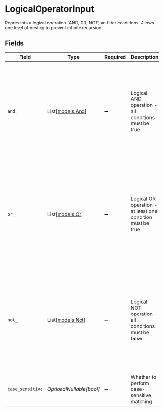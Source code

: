 # LogicalOperatorInput

Represents a logical operation (AND, OR, NOT) on filter conditions.
Allows one level of nesting to prevent infinite recursion.


## Fields

| Field                                                                                                                        | Type                                                                                                                         | Required                                                                                                                     | Description                                                                                                                  | Example                                                                                                                      |
| ---------------------------------------------------------------------------------------------------------------------------- | ---------------------------------------------------------------------------------------------------------------------------- | ---------------------------------------------------------------------------------------------------------------------------- | ---------------------------------------------------------------------------------------------------------------------------- | ---------------------------------------------------------------------------------------------------------------------------- |
| `and_`                                                                                                                       | List[[models.And](../models/and_.md)]                                                                                        | :heavy_minus_sign:                                                                                                           | Logical AND operation - all conditions must be true                                                                          | [<br/>{<br/>"field": "name",<br/>"operator": "eq",<br/>"value": "John"<br/>},<br/>{<br/>"field": "age",<br/>"operator": "gte",<br/>"value": 30<br/>}<br/>] |
| `or_`                                                                                                                        | List[[models.Or](../models/or_.md)]                                                                                          | :heavy_minus_sign:                                                                                                           | Logical OR operation - at least one condition must be true                                                                   | [<br/>{<br/>"field": "status",<br/>"operator": "eq",<br/>"value": "active"<br/>},<br/>{<br/>"field": "role",<br/>"operator": "eq",<br/>"value": "admin"<br/>}<br/>] |
| `not_`                                                                                                                       | List[[models.Not](../models/not_.md)]                                                                                        | :heavy_minus_sign:                                                                                                           | Logical NOT operation - all conditions must be false                                                                         | [<br/>{<br/>"field": "department",<br/>"operator": "eq",<br/>"value": "HR"<br/>},<br/>{<br/>"field": "location",<br/>"operator": "eq",<br/>"value": "remote"<br/>}<br/>] |
| `case_sensitive`                                                                                                             | *OptionalNullable[bool]*                                                                                                     | :heavy_minus_sign:                                                                                                           | Whether to perform case-sensitive matching                                                                                   | true                                                                                                                         |